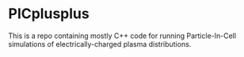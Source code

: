 # PICplusplus
This is a repo containing mostly C++ code for running Particle-In-Cell simulations of electrically-charged plasma distributions.
